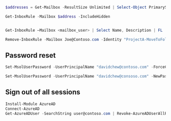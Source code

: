 ``` Powershell
$addresses = Get-Mailbox -ResultSize Unlimited | Select-Object PrimarySmtpAddress

Get-InboxRule -Mailbox $address -IncludeHidden


Get-InboxRule –Mailbox <mailbox_user> | Select Name, Description | FL

Remove-InboxRule -Mailbox Joe@Contoso.com -Identity "ProjectA-MoveToFolderA"
```

## Password reset
``` Powershell
Set-MsolUserPassword -UserPrincipalName "davidchew@contoso.com" -ForceChangePassword

Set-MsolUserPassword -UserPrincipalName "davidchew@consoso.com" -NewPassword "pa$$word"
```

## Sign out of all sessions 
``` Powershell 
Install-Module AzureAD
Connect-AzureAD
Get-AzureADUser -SearchString user@contoso.com | Revoke-AzureADUserAllRefreshToken
```

